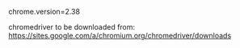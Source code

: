 chrome.version=2.38

chromedriver to be downloaded from:
https://sites.google.com/a/chromium.org/chromedriver/downloads
